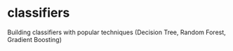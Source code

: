 # classifiers
Building classifiers with popular techniques (Decision Tree, Random Forest, Gradient Boosting)
